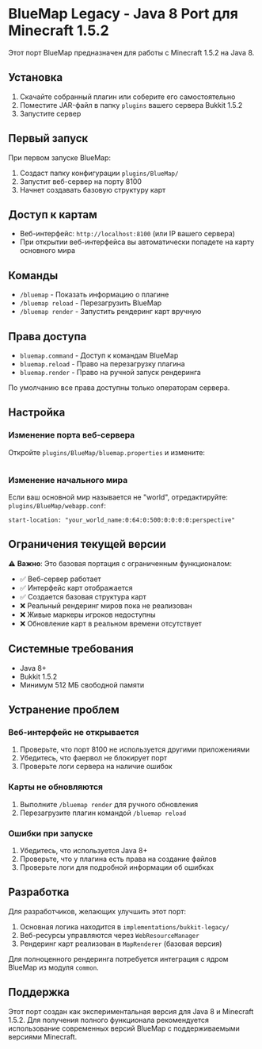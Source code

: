 # BlueMap Legacy - Java 8 Port для Minecraft 1.5.2

Этот порт BlueMap предназначен для работы с Minecraft 1.5.2 на Java 8.

## Установка

1. Скачайте собранный плагин или соберите его самостоятельно
2. Поместите JAR-файл в папку `plugins` вашего сервера Bukkit 1.5.2
3. Запустите сервер

## Первый запуск

При первом запуске BlueMap:

1. Создаст папку конфигурации `plugins/BlueMap/`
2. Запустит веб-сервер на порту 8100
3. Начнет создавать базовую структуру карт

## Доступ к картам

- Веб-интерфейс: `http://localhost:8100` (или IP вашего сервера)
- При открытии веб-интерфейса вы автоматически попадете на карту основного мира

## Команды

- `/bluemap` - Показать информацию о плагине
- `/bluemap reload` - Перезагрузить BlueMap
- `/bluemap render` - Запустить рендеринг карт вручную

## Права доступа

- `bluemap.command` - Доступ к командам BlueMap
- `bluemap.reload` - Право на перезагрузку плагина
- `bluemap.render` - Право на ручной запуск рендеринга

По умолчанию все права доступны только операторам сервера.

## Настройка

### Изменение порта веб-сервера

Откройте `plugins/BlueMap/bluemap.properties` и измените:
```webserver.port=8100
```

### Изменение начального мира

Если ваш основной мир называется не "world", отредактируйте:
`plugins/BlueMap/webapp.conf`:
```hocon
start-location: "your_world_name:0:64:0:500:0:0:0:0:perspective"
```

## Ограничения текущей версии

⚠️ **Важно**: Это базовая портация с ограниченным функционалом:

- ✅ Веб-сервер работает
- ✅ Интерфейс карт отображается
- ✅ Создается базовая структура карт
- ❌ Реальный рендеринг миров пока не реализован
- ❌ Живые маркеры игроков недоступны
- ❌ Обновление карт в реальном времени отсутствует

## Системные требования

- Java 8+
- Bukkit 1.5.2
- Минимум 512 МБ свободной памяти

## Устранение проблем

### Веб-интерфейс не открывается

1. Проверьте, что порт 8100 не используется другими приложениями
2. Убедитесь, что фаервол не блокирует порт
3. Проверьте логи сервера на наличие ошибок

### Карты не обновляются

1. Выполните `/bluemap render` для ручного обновления
2. Перезагрузите плагин командой `/bluemap reload`

### Ошибки при запуске

1. Убедитесь, что используется Java 8+
2. Проверьте, что у плагина есть права на создание файлов
3. Проверьте логи для подробной информации об ошибках

## Разработка

Для разработчиков, желающих улучшить этот порт:

1. Основная логика находится в `implementations/bukkit-legacy/`
2. Веб-ресурсы управляются через `WebResourceManager`
3. Рендеринг карт реализован в `MapRenderer` (базовая версия)

Для полноценного рендеринга потребуется интеграция с ядром BlueMap из модуля `common`.

## Поддержка

Этот порт создан как экспериментальная версия для Java 8 и Minecraft 1.5.2. 
Для получения полного функционала рекомендуется использование современных версий BlueMap с поддерживаемыми версиями Minecraft. 